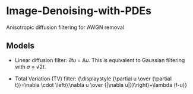 # Image-Denoising-with-PDEs
Anisotropic diffusion filtering for AWGN removal

## Models
  
  - Linear diffusion filter: 𝜕𝑡𝑢 = Δ𝑢. This is equivalent to Gaussian filtering with 𝜎 = √2𝑡.
  
  - Total Variation (TV) filter: {\displaystyle {\partial u \over {\partial t}}=\nabla \cdot \left({\nabla u \over {\|\nabla u\|}}\right)+\lambda (f-u)}
